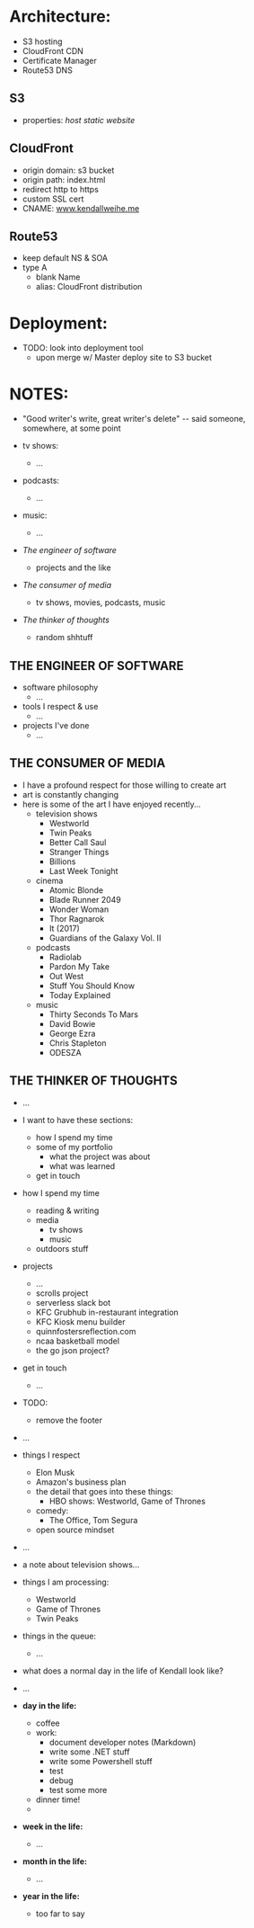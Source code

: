 
# Architecture:
- S3 hosting
- CloudFront CDN
- Certificate Manager
- Route53 DNS

## S3
- properties: *host static website*

## CloudFront
- origin domain: s3 bucket
- origin path: index.html
- redirect http to https
- custom SSL cert
- CNAME: www.kendallweihe.me

## Route53
- keep default NS & SOA 
- type A
  - blank Name
  - alias: CloudFront distribution

# Deployment:
- TODO: look into deployment tool
  - upon merge w/ Master deploy site to S3 bucket



# NOTES:
- "Good writer's write, great writer's delete" -- said someone, somewhere, at some point

- tv shows:
  - ...
- podcasts:
  - ...
- music:
  - ...

- *The engineer of software*
  - projects and the like
- *The consumer of media*
  - tv shows, movies, podcasts, music
- *The thinker of thoughts*
  - random shhtuff

## THE ENGINEER OF SOFTWARE
- software philosophy
  - ...
- tools I respect & use
  - ...
- projects I've done
  - ...

## THE CONSUMER OF MEDIA
- I have a profound respect for those willing to create art
- art is constantly changing
- here is some of the art I have enjoyed recently...
  - television shows
    - Westworld
    - Twin Peaks
    - Better Call Saul
    - Stranger Things
    - Billions
    - Last Week Tonight
  - cinema
    - Atomic Blonde
    - Blade Runner 2049
    - Wonder Woman
    - Thor Ragnarok
    - It (2017)
    - Guardians of the Galaxy Vol. II
  - podcasts
    - Radiolab
    - Pardon My Take
    - Out West
    - Stuff You Should Know
    - Today Explained
  - music
    - Thirty Seconds To Mars
    - David Bowie
    - George Ezra
    - Chris Stapleton
    - ODESZA


## THE THINKER OF THOUGHTS
- ...





- I want to have these sections:
  - how I spend my time
  - some of my portfolio
    - what the project was about
    - what was learned
  - get in touch
- how I spend my time
  - reading & writing
  - media
    - tv shows
    - music
  - outdoors stuff
- projects
  - ...
  - scrolls project
  - serverless slack bot 
  - KFC Grubhub in-restaurant integration
  - KFC Kiosk menu builder
  - quinnfostersreflection.com
  - ncaa basketball model
  - the go json project?
- get in touch
  - ...
- TODO:
  - remove the footer
- ...
- things I respect
  - Elon Musk
  - Amazon's business plan
  - the detail that goes into these things:
    - HBO shows: Westworld, Game of Thrones
  - comedy:
    - The Office, Tom Segura
  - open source mindset
- ...
- a note about television shows...
- things I am processing:
  - Westworld
  - Game of Thrones
  - Twin Peaks
- things in the queue:
  - ...
- what does a normal day in the life of Kendall look like?
- ...
- **day in the life:**
  - coffee
  - work:
    - document developer notes (Markdown)
    - write some .NET stuff
    - write some Powershell stuff
    - test
    - debug
    - test some more
  - dinner time!
  - 
- **week in the life:**
  - ...
- **month in the life:**
  - ...
- **year in the life:**
  - too far to say